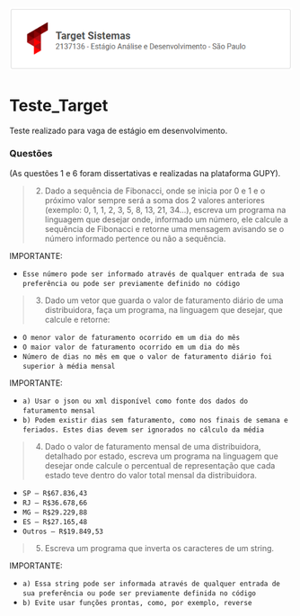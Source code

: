 <h1 align="left">
    <img src="https://github.com/LucasEPaduam/Teste_Target/blob/main/Target.PNG?raw=true"/> 
</h1>

# Teste_Target
Teste realizado para vaga de estágio em desenvolvimento.

### Questões 

(As questões 1 e 6 foram dissertativas e realizadas na plataforma GUPY). 

> 2) Dado a sequência de Fibonacci, onde se inicia por 0 e 1 e o próximo valor sempre será a soma dos 2 valores anteriores 
(exemplo: 0, 1, 1, 2, 3, 5, 8, 13, 21, 34...), escreva um programa na linguagem que desejar onde, informado um número, 
ele calcule a sequência de Fibonacci e retorne uma mensagem avisando se o número informado pertence ou não a sequência.

IMPORTANTE:
 - `Esse número pode ser informado através de qualquer entrada de sua preferência ou pode ser previamente definido no código`

> 3) Dado um vetor que guarda o valor de faturamento diário de uma distribuidora, faça um programa, na linguagem que desejar, 
que calcule e retorne:

- `O menor valor de faturamento ocorrido em um dia do mês`
- `O maior valor de faturamento ocorrido em um dia do mês`
- `Número de dias no mês em que o valor de faturamento diário foi superior à média mensal`

IMPORTANTE:
 - `a) Usar o json ou xml disponível como fonte dos dados do faturamento mensal`
 - `b) Podem existir dias sem faturamento, como nos finais de semana e feriados. Estes dias devem ser ignorados no cálculo da média` 

> 4) Dado o valor de faturamento mensal de uma distribuidora, detalhado por estado, escreva um programa na linguagem que desejar 
onde calcule o percentual de representação que cada estado teve dentro do valor total mensal da distribuidora.

 - `SP – R$67.836,43`
 - `RJ – R$36.678,66`
 - `MG – R$29.229,88`
 - `ES – R$27.165,48`
 - `Outros – R$19.849,53`
 
> 5) Escreva um programa que inverta os caracteres de um string.

IMPORTANTE:
 - `a) Essa string pode ser informada através de qualquer entrada de sua preferência ou pode ser previamente definida no código`
 - `b) Evite usar funções prontas, como, por exemplo, reverse`

